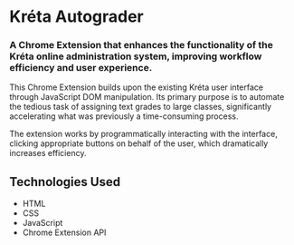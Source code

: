 # Kréta Autograder

### A Chrome Extension that enhances the functionality of the Kréta online administration system, improving workflow efficiency and user experience.

This Chrome Extension builds upon the existing Kréta user interface through JavaScript DOM manipulation. Its primary purpose is to automate the tedious task of assigning text grades to large classes, significantly accelerating what was previously a time-consuming process.

The extension works by programmatically interacting with the interface, clicking appropriate buttons on behalf of the user, which dramatically increases efficiency.

## Technologies Used
- HTML
- CSS
- JavaScript
- Chrome Extension API